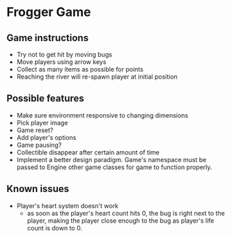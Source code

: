 Frogger Game
===============================

## Game instructions
* Try not to get hit by moving bugs
* Move players using arrow keys
* Collect as many items as possible for points
* Reaching the river will re-spawn player at initial position

## Possible features
* Make sure environment responsive to changing dimensions
* Pick player image
* Game reset?
* Add player's options
* Game pausing?
* Collectible disappear after certain amount of time
* Implement a better design paradigm. Game's namespace must be passed to Engine other game classes for game to function properly.

## Known issues
* Player's heart system doesn't work
    * as soon as the player's heart count hits 0, the bug is right next to the player, making the player close enough to the bug as player's life count is down to 0.
